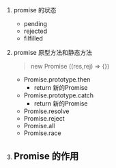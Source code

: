 

1. promise 的状态
    - pending
    - rejected
    - filfilled

2. promise 原型方法和静态方法
    > new Promise ((res,rej) => {})
    - Promise.prototype.then
        - return 新的Promise
    - Promise.prototype.catch
        - return 新的Promise
    - Promise.resolve
    - Promise.reject
    - Promise.all
    - Promise.race

3. Promise 的作用
    - 
